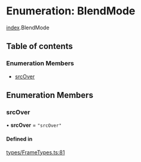 # Enumeration: BlendMode

[index](../modules/index.md).BlendMode

## Table of contents

### Enumeration Members

- [srcOver](index.BlendMode.md#srcover)

## Enumeration Members

### srcOver

• **srcOver** = ``"srcOver"``

#### Defined in

[types/FrameTypes.ts:81](https://github.com/chili-publish/editor-sdk/blob/6abb55e/types/FrameTypes.ts#L81)

